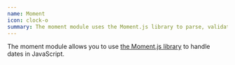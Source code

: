 ```yaml
---
name: Moment
icon: clock-o
summary: The moment module uses the Moment.js library to parse, validate, manipulate, and display dates.
---
```


The moment module allows you to use [the Moment.js library](http://momentjs.com/) to handle dates in JavaScript.